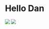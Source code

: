 # Hello Dan

<img src="https://media0.giphy.com/media/sp685iuIEGuys/200.gif"/>


<img src="https://psv4.userapi.com/c856432/u147126740/docs/d3/fb5cfc998675/white_cat_watching-1.png?extra=TXn9mAvpK5Tc2hgxdXn3xhTWGJFdpo9HMTe7KqWPOEZ1A_gBkRXodr-PPMlq-m47A8pnLOrn9B4jdUHG3amPVA9mhaWo6c0AW_-kgeRmcZuBw3l-TJN3fsOLQsgLmCezL-HHlRVWs5I41_NX6oxl_JU2QQ"/>

